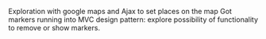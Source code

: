 Exploration with google maps and Ajax to set places on the map
Got markers running into MVC design pattern: explore possibility of
functionality to remove or show markers.